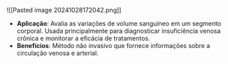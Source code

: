 ![[Pasted image 20241028172042.png]]
- **Aplicação**: Avalia as variações de volume sanguíneo em um segmento corporal. Usada principalmente para diagnosticar insuficiência venosa crônica e monitorar a eficácia de tratamentos.
- **Benefícios**: Método não invasivo que fornece informações sobre a circulação venosa e arterial.